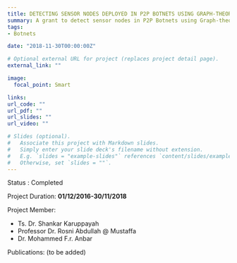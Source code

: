 ```yaml
---
title: DETECTING SENSOR NODES DEPLOYED IN P2P BOTNETS USING GRAPH-THEORETIC APPROACHES
summary: A grant to detect sensor nodes in P2P Botnets using Graph-theoretic approaches.
tags:
- Botnets

date: "2018-11-30T00:00:00Z"

# Optional external URL for project (replaces project detail page).
external_link: ""

image:
  focal_point: Smart

links:
url_code: ""
url_pdf: ""
url_slides: ""
url_video: ""

# Slides (optional).
#   Associate this project with Markdown slides.
#   Simply enter your slide deck's filename without extension.
#   E.g. `slides = "example-slides"` references `content/slides/example-slides.md`.
#   Otherwise, set `slides = ""`.
---
```



Status : Completed

Project Duration: **01/12/2016-30/11/2018**
   
Project Member:
- Ts. Dr. Shankar Karuppayah
- Professor Dr. Rosni Abdullah @ Mustaffa
- Dr. Mohammed F.r. Anbar 

Publications:
(to be added)
